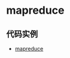 # mapreduce

## 代码实例

* [mapreduce](https://github.com/jaronnie/gopher-road/tree/main/code/golang/third-party-library/mapreduce)